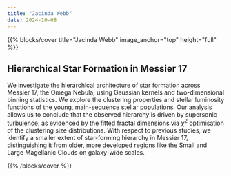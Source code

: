```yaml
---
title: "Jacinda Webb"
date: 2024-10-08
---
```


{{% blocks/cover title="Jacinda Webb" image_anchor="top" height="full" %}}

## Hierarchical Star Formation in Messier 17

We investigate the hierarchical architecture of star formation across Messier 17, the Omega Nebula, using Gaussian kernels and two-dimensional binning statistics. We explore the clustering properties and stellar luminosity functions of the young, main-sequence stellar populations. Our analysis allows us to conclude that the observed hierarchy is driven by supersonic turbulence, as evidenced by the fitted fractal dimensions via $\chi^2$ optimisation of the clustering size distributions. With respect to previous studies, we identify a smaller extent of star-forming hierarchy in Messier 17, distinguishing it from older, more developed regions like the Small and Large Magellanic Clouds on galaxy-wide scales.

{{% /blocks/cover %}}
                    